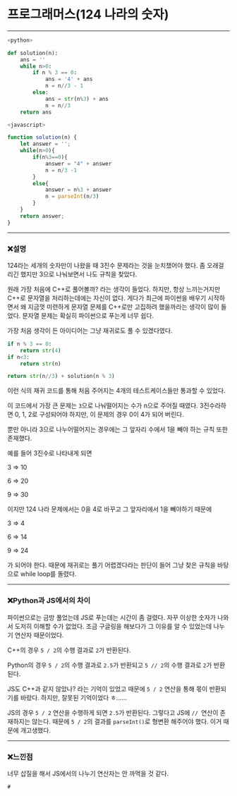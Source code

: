 # 프로그래머스(124 나라의 숫자)

---

```python
<python>

def solution(n):
    ans = ''
    while n>0:
        if n % 3 == 0:
            ans = '4' + ans
            n = n//3 - 1
        else:
            ans = str(n%3) + ans
            n = n//3
    return ans

```

```javascript
<javascript>

function solution(n) {
    let answer = '';
    while(n>0){
        if(n%3==0){
            answer = "4" + answer
            n = n/3 -1
        }
        else{
            answer = n%3 + answer
            n = parseInt(n/3)
        }
    }
    return answer;
}
```

---

### ❌설명

124라는 세개의 숫자만이 나왔을 때 3진수 문제라는 것을 눈치챘어야 했다. 좀 오래걸리긴 했지만 3으로 나눠보면서 나도 규칙을 찾았다. 

원래 가장 처음에 C++로 풀어볼까? 라는 생각이 들었다. 하지만, 항상 느끼는거지만 C++로 문자열을 처리하는데에는 자신이 없다. 게다가 최근에 파이썬을 배우기 시작하면서 왜 지금껏 미련하게 문자열 문제를 C++로만 고집하려 했을까라는 생각이 많이 들었다. 문자열 문제는 확실히 파이썬으로 푸는게 너무 쉽다. 

가장 처음 생각이 든 아이디어는 그냥 재귀로도 풀 수 있겠다였다.

```python
if n % 3 == 0:
    return str(4)
if n<3:
    return str(n)

return str(n//3) + solution(n % 3)
```

이런 식의 재귀 코드를 통해 처음 주어지는 4개의 테스트케이스들만 통과할 수 있었다. 

이 코드에서 가장 큰 문제는 `3`으로 나눠떨어지는 수가 n으로 주어질 때였다. 3진수라하면 0, 1, 2로 구성되어야 하지만, 이 문제의 경우 0이 4가 되어 버린다.

뿐만 아니라 3으로 나누어떨어지는 경우에는 그 앞자리 수에서 1을 빼야 하는 규칙 또한 존재했다.

예를 들어 3진수로 나타내게 되면

3 => 10

6 => 20

9 => 30

이지만 124 나라 문제에서는 0을 4로 바꾸고 그 앞자리에서 1을 빼야하기 때문에

3 => 4

6 => 14

9 => 24

가 되어야 한다. 때문에 재귀로는 풀기 어렵겠다라는 판단이 들어 그냥 찾은 규칙을 바탕으로 while loop를 돌렸다.

---

### ❌Python과 JS에서의 차이

파이썬으로는 금방 풀었는데 JS로 푸는데는 시간이 좀 걸렸다. 자꾸 이상한 숫자가 나와서 도저히 이해할 수가 없었다. 조금 구글링을 해보다가 그 이유를 알 수 있었는데 나누기 연산자 때문이었다.

C++의 경우 `5 / 2`의 수행 결과로 `2`가 반환된다.

Python의 경우 `5 / 2`의 수행 결과로 `2.5`가 반환되고 `5 // 2`의 수행 결과로 `2`가 반환된다.

JS도 C++과 같지 않았나? 라는 기억이 있었고 때문에 `5 / 2` 연산을 통해 몫이 반환되기를 바랐다. 하지만, 잘못된 기억이었다 ㅎ......

JS의 경우 `5 / 2` 연산을 수행하게 되면 `2.5`가 반환된다. 그렇다고 JS에 `// `연산이 존재하지는 않는다. 때문에 `5 / 2`의 결과를 `parseInt()`로 형변환 해주어야 했다. 이거 때문에 개고생했다.

---

### ❌느낀점

너무 삽질을 해서 JS에서의 나누기 연산자는 안 까먹을 것 같다.





    # 


​    
​    

